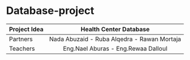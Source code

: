 # Database-project


| Project Idea  | Health Center Database                      | 
| ------------- |:-------------------------------------------:| 
| Partners      | Nada Abuzaid - Ruba Alqedra - Rawan Mortaja |
| Teachers      | Eng.Nael Aburas - Eng.Rewaa Dalloul          |  


